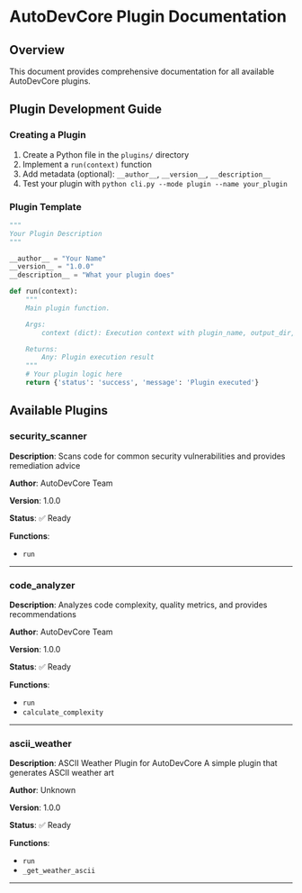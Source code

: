 # AutoDevCore Plugin Documentation

## Overview

This document provides comprehensive documentation for all available AutoDevCore plugins.

## Plugin Development Guide

### Creating a Plugin

1. Create a Python file in the `plugins/` directory
2. Implement a `run(context)` function
3. Add metadata (optional): `__author__`, `__version__`, `__description__`
4. Test your plugin with `python cli.py --mode plugin --name your_plugin`

### Plugin Template

```python
"""
Your Plugin Description
"""

__author__ = "Your Name"
__version__ = "1.0.0"
__description__ = "What your plugin does"

def run(context):
    """
    Main plugin function.

    Args:
        context (dict): Execution context with plugin_name, output_dir, verbose

    Returns:
        Any: Plugin execution result
    """
    # Your plugin logic here
    return {'status': 'success', 'message': 'Plugin executed'}
```

## Available Plugins

### security_scanner

**Description**: Scans code for common security vulnerabilities and provides remediation advice

**Author**: AutoDevCore Team

**Version**: 1.0.0

**Status**: ✅ Ready

**Functions**:
- `run`

---

### code_analyzer

**Description**: Analyzes code complexity, quality metrics, and provides recommendations

**Author**: AutoDevCore Team

**Version**: 1.0.0

**Status**: ✅ Ready

**Functions**:
- `run`
- `calculate_complexity`

---

### ascii_weather

**Description**:
ASCII Weather Plugin for AutoDevCore
A simple plugin that generates ASCII weather art


**Author**: Unknown

**Version**: 1.0.0

**Status**: ✅ Ready

**Functions**:
- `run`
- `_get_weather_ascii`

---
